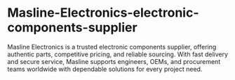 # Masline-Electronics-electronic-components-supplier
Masline Electronics is a trusted electronic components supplier, offering authentic parts, competitive pricing, and reliable sourcing. With fast delivery and secure service, Masline supports engineers, OEMs, and procurement teams worldwide with dependable solutions for every project need.
